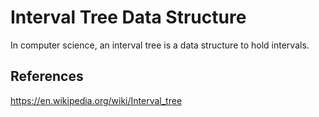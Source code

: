 # Interval Tree Data Structure
In computer science, an interval tree is a data structure to hold intervals.

## References
https://en.wikipedia.org/wiki/Interval_tree

